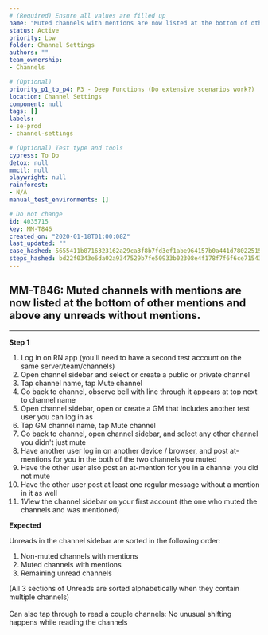 ```yaml
---
# (Required) Ensure all values are filled up
name: "Muted channels with mentions are now listed at the bottom of other mentions and above any unreads without mentions."
status: Active
priority: Low
folder: Channel Settings
authors: ""
team_ownership: 
- Channels

# (Optional)
priority_p1_to_p4: P3 - Deep Functions (Do extensive scenarios work?)
location: Channel Settings
component: null
tags: []
labels: 
- se-prod
- channel-settings

# (Optional) Test type and tools
cypress: To Do
detox: null
mmctl: null
playwright: null
rainforest: 
- N/A
manual_test_environments: []

# Do not change
id: 4035715
key: MM-T846
created_on: "2020-01-18T01:00:08Z"
last_updated: ""
case_hashed: 5655411b8716323162a29ca3f8b7fd3ef1abe964157b0a441d780225152dd1ac4383a3de1617af1ef68ece8275302aee
steps_hashed: bd22f0343e6da02a9347529b7fe50933b02308e4f178f7f6f6ce71543ce0dfb8b5f12331a2de6f072b384c67c587a2e5
---
```


<!-- (Auto-generated) Based on frontmatter's "key" and "name" -->

## MM-T846: Muted channels with mentions are now listed at the bottom of other mentions and above any unreads without mentions.

---

**Step 1**

1. Log in on RN app (you'll need to have a second test account on the same server/team/channels)
2. Open channel sidebar and select or create a public or private channel
3. Tap channel name, tap Mute channel
4. Go back to channel, observe bell with line through it appears at top next to channel name
5. Open channel sidebar, open or create a GM that includes another test user you can log in as
6. Tap GM channel name, tap Mute channel
7. Go back to channel, open channel sidebar, and select any other channel you didn't just mute
8. Have another user log in on another device / browser, and post at-mentions for you in the both of the two channels you muted
9. Have the other user also post an at-mention for you in a channel you did not mute
10. Have the other user post at least one regular message without a mention in it as well
11. 1View the channel sidebar on your first account (the one who muted the channels and was mentioned)

**Expected**

Unreads in the channel sidebar are sorted in the following order:

1. Non-muted channels with mentions
2. Muted channels with mentions
3. Remaining unread channels

(All 3 sections of Unreads are sorted alphabetically when they contain multiple channels)\
\
Can also tap through to read a couple channels: No unusual shifting happens while reading the channels
